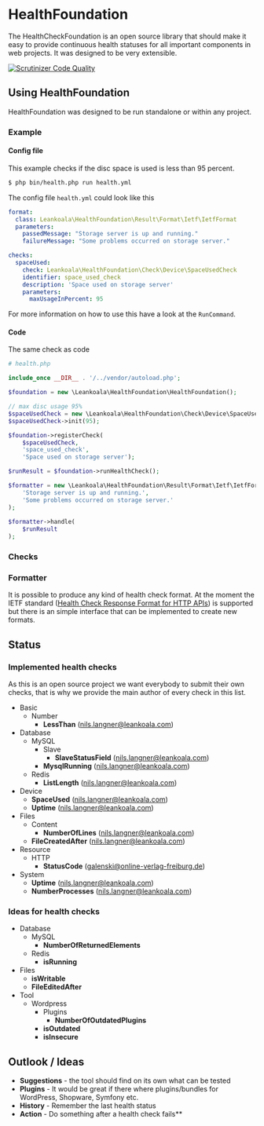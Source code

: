 # HealthFoundation

The HealthCheckFoundation is an open source library that should make it easy to provide continuous health statuses for all important components in web projects.
It was designed to be very extensible.


[![Scrutinizer Code Quality](https://scrutinizer-ci.com/g/Leankoala/HealthFoundation/badges/quality-score.png?b=master)](https://scrutinizer-ci.com/g/Leankoala/HealthFoundation/?branch=master)

## Using HealthFoundation

HealthFoundation was designed to be run standalone or within any project. 

### Example

#### Config file

This example checks if the disc space is used is less than 95 percent. 

```bash
$ php bin/health.php run health.yml
```

The config file ```health.yml``` could look like this

```yml
format:
  class: Leankoala\HealthFoundation\Result\Format\Ietf\IetfFormat
  parameters:
    passedMessage: "Storage server is up and running."
    failureMessage: "Some problems occurred on storage server."

checks:
  spaceUsed:
    check: Leankoala\HealthFoundation\Check\Device\SpaceUsedCheck
    identifier: space_used_check
    description: 'Space used on storage server'
    parameters:
      maxUsageInPercent: 95
```

For more information on how to use this have a look at the `RunCommand`. 

#### Code

The same check as code

```php
# health.php

include_once __DIR__ . '/../vendor/autoload.php';

$foundation = new \Leankoala\HealthFoundation\HealthFoundation();

// max disc usage 95%
$spaceUsedCheck = new \Leankoala\HealthFoundation\Check\Device\SpaceUsedCheck();
$spaceUsedCheck->init(95);

$foundation->registerCheck(
    $spaceUsedCheck, 
    'space_used_check', 
    'Space used on storage server');

$runResult = $foundation->runHealthCheck();

$formatter = new \Leankoala\HealthFoundation\Result\Format\Ietf\IetfFormat(
    'Storage server is up and running.', 
    'Some problems occurred on storage server.'
);
    
$formatter->handle(
    $runResult  
);
```
### Checks

### Formatter

It is possible to produce any kind of health check format. At the moment the IETF standard ([Health Check Response Format for HTTP APIs](https://datatracker.ietf.org/doc/draft-inadarei-api-health-check/?include_text=1)) is supported 
but there is an simple interface that can be implemented to create new formats.

## Status

### Implemented health checks

As this is an open source project we want everybody to submit their own checks, that is why we provide the main author of every check in this list.

- Basic
  - Number
    - **LessThan** (nils.langner@leankoala.com) 
- Database
  - MySQL
    - Slave
      - **SlaveStatusField** (nils.langner@leankoala.com)
    -  **MysqlRunning** (nils.langner@leankoala.com)  
  - Redis
    - **ListLength** (nils.langner@leankoala.com)  
- Device  
  - **SpaceUsed** (nils.langner@leankoala.com)
  - **Uptime** (nils.langner@leankoala.com)
- Files
  - Content
    - **NumberOfLines** (nils.langner@leankoala.com)
  - **FileCreatedAfter** (nils.langner@leankoala.com)  
- Resource
  - HTTP
    - **StatusCode** (galenski@online-verlag-freiburg.de)  
- System
  - **Uptime** (nils.langner@leankoala.com)  
  - **NumberProcesses** (nils.langner@leankoala.com)  

### Ideas for health checks

- Database
  - MySQL
    - **NumberOfReturnedElements**
  - Redis
    - **isRunning**
- Files
  - **isWritable**  
  - **FileEditedAfter**    
- Tool
  - Wordpress
    - Plugins
      - **NumberOfOutdatedPlugins**
    - **isOutdated**
    - **isInsecure**    
    
    
## Outlook / Ideas

- **Suggestions** - the tool should find on its own what can be tested
- **Plugins** - It would be great if there where plugins/bundles for WordPress, Shopware, Symfony etc.    
- **History** - Remember the last health status
- **Action** - Do something after a health check fails**